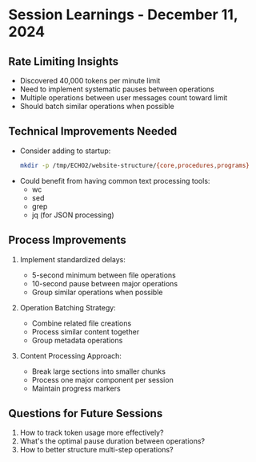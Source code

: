 # Session Learnings - December 11, 2024

## Rate Limiting Insights
- Discovered 40,000 tokens per minute limit
- Need to implement systematic pauses between operations
- Multiple operations between user messages count toward limit
- Should batch similar operations when possible

## Technical Improvements Needed
- Consider adding to startup:
  ```bash
  mkdir -p /tmp/ECHO2/website-structure/{core,procedures,programs}
  ```
- Could benefit from having common text processing tools:
  - wc
  - sed
  - grep
  - jq (for JSON processing)

## Process Improvements
1. Implement standardized delays:
   - 5-second minimum between file operations
   - 10-second pause between major operations
   - Group similar operations when possible

2. Operation Batching Strategy:
   - Combine related file creations
   - Process similar content together
   - Group metadata operations

3. Content Processing Approach:
   - Break large sections into smaller chunks
   - Process one major component per session
   - Maintain progress markers

## Questions for Future Sessions
1. How to track token usage more effectively?
2. What's the optimal pause duration between operations?
3. How to better structure multi-step operations?